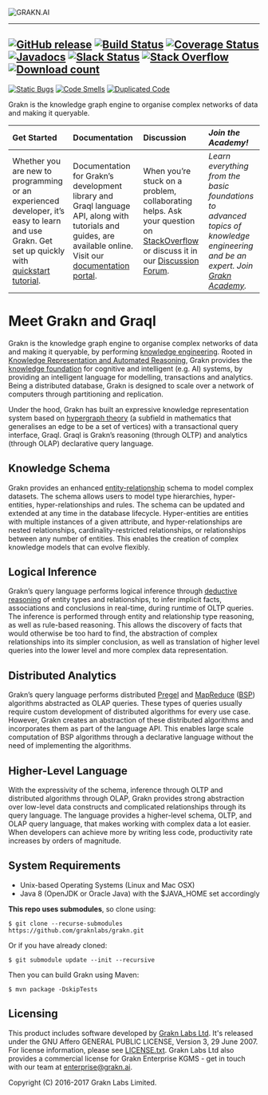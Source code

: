 ![GRAKN.AI](https://grakn.ai/img/Grakn%20logo%20-%20transparent.png)

---
[![GitHub release](https://img.shields.io/github/release/graknlabs/grakn.svg)](https://github.com/graknlabs/grakn/releases/latest)
[![Build Status](https://travis-ci.org/graknlabs/grakn.svg?branch=internal)](https://travis-ci.org/graknlabs/grakn)
[![Coverage Status](https://codecov.io/gh/graknlabs/grakn/branch/master/graph/badge.svg)](https://codecov.io/gh/graknlabs/grakn)
[![Javadocs](https://javadoc.io/badge/ai.grakn/grakn.svg)](https://javadoc.io/doc/ai.grakn/grakn)
[![Slack Status](http://grakn-slackin.herokuapp.com/badge.svg)](https://grakn.ai/slack)
[![Stack Overflow][stackoverflow-shield]][stackoverflow-link]
[![Download count](http://shields.grakn.ai/github/downloads/graknlabs/grakn/total.svg)](https://grakn.ai/download)
---
[![Static Bugs](https://sonarcloud.io/api/project_badges/measure?project=ai.grakn%3Agrakn&metric=bugs)](https://sonarcloud.io/dashboard?id=ai.grakn%3Agrakn)
[![Code Smells](https://sonarcloud.io/api/project_badges/measure?project=ai.grakn%3Agrakn&metric=code_smells)](https://sonarcloud.io/dashboard?id=ai.grakn%3Agrakn)
[![Duplicated Code](https://sonarcloud.io/api/project_badges/measure?project=ai.grakn%3Agrakn&metric=duplicated_lines_density)](https://sonarcloud.io/dashboard?id=ai.grakn%3Agrakn)

[stackoverflow-shield]: https://img.shields.io/badge/stackoverflow-grakn-blue.svg
[stackoverflow-link]: https://stackoverflow.com/questions/tagged/grakn

Grakn is the knowledge graph engine to organise complex networks of data and making it queryable.

| Get Started | Documentation | Discussion | _Join the Academy!_ |
|:------------|:--------------|:-----------|:---------------------|
| Whether you are new to programming or an experienced developer, it’s easy to learn and use Grakn. Get set up quickly with [quickstart tutorial](https://dev.grakn.ai/docs/get-started/quickstart-tutorial). | Documentation for Grakn’s development library and Graql language API, along with tutorials and guides, are available online. Visit our [documentation portal](https://dev.grakn.ai/). | When you’re stuck on a problem, collaborating helps. Ask your question on [StackOverflow](https://stackoverflow.com/questions/tagged/graql+or+grakn) or discuss it in our [Discussion Forum](https://discuss.grakn.ai/). | _Learn everything from the basic foundations to advanced topics of knowledge engineering and be an expert. Join [Grakn Academy](https://dev.grakn.ai/academy)._|

# Meet Grakn and Graql

Grakn is the knowledge graph engine to organise complex networks of data and making it queryable, by performing [knowledge engineering](https://en.wikipedia.org/wiki/Knowledge_engineering). Rooted in [Knowledge Representation and Automated Reasoning](https://en.wikipedia.org/wiki/Knowledge_representation_and_reasoning), Grakn provides the [knowledge foundation](https://en.wikipedia.org/wiki/Knowledge_base) for cognitive and intelligent (e.g. AI) systems, by providing an intelligent language for modelling, transactions and analytics. Being a distributed database, Grakn is designed to scale over a network of computers through partitioning and replication.

Under the hood, Grakn has built an expressive knowledge representation system based on [hypergraph theory](https://en.wikipedia.org/wiki/Hypergraph) (a subfield in mathematics that generalises an edge to be a set of vertices) with a transactional query interface, Graql. Graql is Grakn’s reasoning (through OLTP) and analytics (through OLAP) declarative query language. 

## Knowledge Schema

Grakn provides an enhanced [entity-relationship](https://en.wikipedia.org/wiki/Entity–relationship_model) schema to model complex datasets. The schema allows users to model type hierarchies, hyper-entities, hyper-relationships and rules. The schema can be updated and extended at any time in the database lifecycle. Hyper-entities are entities with multiple instances of a given attribute, and hyper-relationships are nested relationships, cardinality-restricted relationships, or relationships between any number of entities. This enables the creation of complex knowledge models that can evolve flexibly.

## Logical Inference

Grakn’s query language performs logical inference through [deductive reasoning](https://en.wikipedia.org/wiki/Deductive_reasoning) of entity types and relationships, to infer implicit facts, associations and conclusions in real-time, during runtime of OLTP queries. The inference is performed through entity and relationship type reasoning, as well as rule-based reasoning. This allows the discovery of facts that would otherwise be too hard to find, the abstraction of complex relationships into its simpler conclusion, as well as translation of higher level queries into the lower level and more complex data representation.

## Distributed Analytics

Grakn’s query language performs distributed [Pregel](https://kowshik.github.io/JPregel/pregel_paper.pdf) and [MapReduce](https://en.wikipedia.org/wiki/MapReduce) ([BSP](https://en.wikipedia.org/wiki/Bulk_synchronous_parallel)) algorithms abstracted as OLAP queries. These types of queries usually require custom development of distributed algorithms for every use case. However, Grakn creates an abstraction of these distributed algorithms and incorporates them as part of the language API. This enables large scale computation of BSP algorithms through a declarative language without the need of implementing the algorithms.

## Higher-Level Language

With the expressivity of the schema, inference through OLTP and distributed algorithms through OLAP, Grakn provides strong abstraction over low-level data constructs and complicated relationships through its query language. The language provides a higher-level schema, OLTP, and OLAP query language, that makes working with complex data a lot easier. When developers can achieve more by writing less code, productivity rate increases by orders of magnitude.

## System Requirements

- Unix-based Operating Systems (Linux and Mac OSX)
- Java 8 (OpenJDK or Oracle Java) with the $JAVA_HOME set accordingly

**This repo uses submodules**, so clone using:
```
$ git clone --recurse-submodules https://github.com/graknlabs/grakn.git
```
Or if you have already cloned:
```
$ git submodule update --init --recursive
```

Then you can build Grakn using Maven:
```
$ mvn package -DskipTests
```

## Licensing

This product includes software developed by [Grakn Labs Ltd](https://grakn.ai/).  It's released under the GNU Affero GENERAL PUBLIC LICENSE, Version 3, 29 June 2007. For license information, please see [LICENSE.txt](https://github.com/graknlabs/grakn/blob/master/LICENSE.txt). Grakn Labs Ltd also provides a commercial license for Grakn Enterprise KGMS - get in touch with our team at enterprise@grakn.ai.

Copyright (C) 2016-2017  Grakn Labs Limited.
